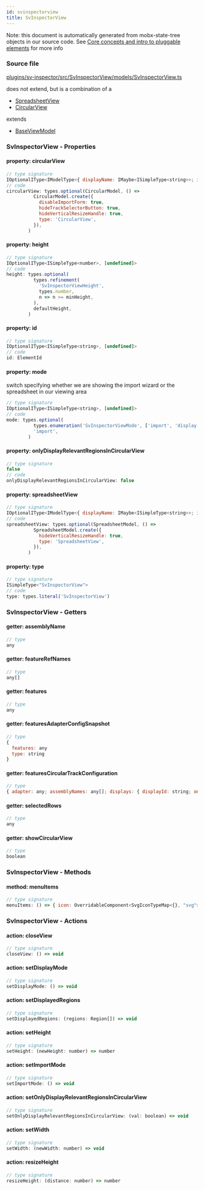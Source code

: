 ```yaml
---
id: svinspectorview
title: SvInspectorView
---
```


Note: this document is automatically generated from mobx-state-tree objects in
our source code. See
[Core concepts and intro to pluggable elements](/docs/developer_guide/) for more
info

### Source file

[plugins/sv-inspector/src/SvInspectorView/models/SvInspectorView.ts](https://github.com/GMOD/jbrowse-components/blob/main/plugins/sv-inspector/src/SvInspectorView/models/SvInspectorView.ts)

does not extend, but is a combination of a

- [SpreadsheetView](../spreadsheetview)
- [CircularView](../circularview)

extends

- [BaseViewModel](../baseviewmodel)

### SvInspectorView - Properties

#### property: circularView

```js
// type signature
IOptionalIType<IModelType<{ displayName: IMaybe<ISimpleType<string>>; id: IOptionalIType<ISimpleType<string>, [undefined]>; minimized: IType<boolean, boolean, boolean>; } & { ...; }, { ...; } & ... 7 more ... & { ...; }, _NotCustomized, _NotCustomized>, [...]>
// code
circularView: types.optional(CircularModel, () =>
          CircularModel.create({
            disableImportForm: true,
            hideTrackSelectorButton: true,
            hideVerticalResizeHandle: true,
            type: 'CircularView',
          }),
        )
```

#### property: height

```js
// type signature
IOptionalIType<ISimpleType<number>, [undefined]>
// code
height: types.optional(
          types.refinement(
            'SvInspectorViewHeight',
            types.number,
            n => n >= minHeight,
          ),
          defaultHeight,
        )
```

#### property: id

```js
// type signature
IOptionalIType<ISimpleType<string>, [undefined]>
// code
id: ElementId
```

#### property: mode

switch specifying whether we are showing the import wizard or the spreadsheet in
our viewing area

```js
// type signature
IOptionalIType<ISimpleType<string>, [undefined]>
// code
mode: types.optional(
          types.enumeration('SvInspectorViewMode', ['import', 'display']),
          'import',
        )
```

#### property: onlyDisplayRelevantRegionsInCircularView

```js
// type signature
false
// code
onlyDisplayRelevantRegionsInCircularView: false
```

#### property: spreadsheetView

```js
// type signature
IOptionalIType<IModelType<{ displayName: IMaybe<ISimpleType<string>>; id: IOptionalIType<ISimpleType<string>, [undefined]>; minimized: IType<boolean, boolean, boolean>; } & { ...; }, { ...; } & ... 5 more ... & { ...; }, _NotCustomized, _NotCustomized>, [...]>
// code
spreadsheetView: types.optional(SpreadsheetModel, () =>
          SpreadsheetModel.create({
            hideVerticalResizeHandle: true,
            type: 'SpreadsheetView',
          }),
        )
```

#### property: type

```js
// type signature
ISimpleType<"SvInspectorView">
// code
type: types.literal('SvInspectorView')
```

### SvInspectorView - Getters

#### getter: assemblyName

```js
// type
any
```

#### getter: featureRefNames

```js
// type
any[]
```

#### getter: features

```js
// type
any
```

#### getter: featuresAdapterConfigSnapshot

```js
// type
{
  features: any
  type: string
}
```

#### getter: featuresCircularTrackConfiguration

```js
// type
{ adapter: any; assemblyNames: any[]; displays: { displayId: string; onChordClick: string; renderer: { type: string; }; type: string; }[]; name: string; trackId: string; type: string; }
```

#### getter: selectedRows

```js
// type
any
```

#### getter: showCircularView

```js
// type
boolean
```

### SvInspectorView - Methods

#### method: menuItems

```js
// type signature
menuItems: () => { icon: OverridableComponent<SvgIconTypeMap<{}, "svg">> & { muiName: string; }; label: string; onClick: () => void; }[]
```

### SvInspectorView - Actions

#### action: closeView

```js
// type signature
closeView: () => void
```

#### action: setDisplayMode

```js
// type signature
setDisplayMode: () => void
```

#### action: setDisplayedRegions

```js
// type signature
setDisplayedRegions: (regions: Region[]) => void
```

#### action: setHeight

```js
// type signature
setHeight: (newHeight: number) => number
```

#### action: setImportMode

```js
// type signature
setImportMode: () => void
```

#### action: setOnlyDisplayRelevantRegionsInCircularView

```js
// type signature
setOnlyDisplayRelevantRegionsInCircularView: (val: boolean) => void
```

#### action: setWidth

```js
// type signature
setWidth: (newWidth: number) => void
```

#### action: resizeHeight

```js
// type signature
resizeHeight: (distance: number) => number
```
